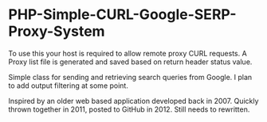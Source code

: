 PHP-Simple-CURL-Google-SERP-Proxy-System
========================================

To use this your host is required to allow remote proxy CURL requests. A Proxy list file is generated and saved based on return header status value.

Simple class for sending and retrieving search queries from Google. I plan to add output filtering at some point.

Inspired by an older web based application developed back in 2007. Quickly thrown together in 2011, posted to GitHub in 2012. Still needs to rewritten.
